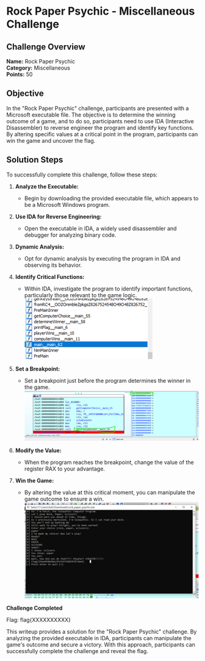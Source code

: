 # Rock Paper Psychic - Miscellaneous Challenge

## Challenge Overview
**Name:** Rock Paper Psychic  
**Category:** Miscellaneous  
**Points:** 50

## Objective

In the "Rock Paper Psychic" challenge, participants are presented with a Microsoft executable file. The objective is to determine the winning outcome of a game, and to do so, participants need to use IDA (Interactive Disassembler) to reverse engineer the program and identify key functions. By altering specific values at a critical point in the program, participants can win the game and uncover the flag.

## Solution Steps

To successfully complete this challenge, follow these steps:

1. **Analyze the Executable:**
   - Begin by downloading the provided executable file, which appears to be a Microsoft Windows program.

2. **Use IDA for Reverse Engineering:**
   - Open the executable in IDA, a widely used disassembler and debugger for analyzing binary code.

3. **Dynamic Analysis:**
   - Opt for dynamic analysis by executing the program in IDA and observing its behavior.

4. **Identify Critical Functions:**
   - Within IDA, investigate the program to identify important functions, particularly those relevant to the game logic.
![Important Functions](<sus functions.png>)

5. **Set a Breakpoint:**
   - Set a breakpoint just before the program determines the winner in the game.
![Set Breakpoint](breakpoint.png)

6. **Modify the Value:**
   - When the program reaches the breakpoint, change the value of the register RAX to your advantage.

7. **Win the Game:**
   - By altering the value at this critical moment, you can manipulate the game outcome to ensure a win.
![Flag](flag.png)

**Challenge Completed**

Flag: flag{XXXXXXXXXX}

This writeup provides a solution for the "Rock Paper Psychic" challenge. By analyzing the provided executable in IDA, participants can manipulate the game's outcome and secure a victory. With this approach, participants can successfully complete the challenge and reveal the flag.
